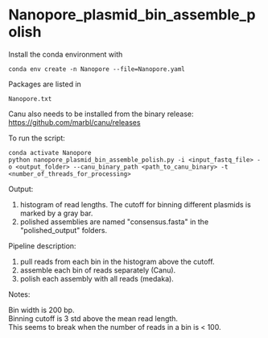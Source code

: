 # Nanopore_plasmid_bin_assemble_polish

Install the conda environment with 
```
conda env create -n Nanopore --file=Nanopore.yaml
```

Packages are listed in 
```
Nanopore.txt
```

Canu also needs to be installed from the binary release: https://github.com/marbl/canu/releases

To run the script:
```
conda activate Nanopore
python nanopore_plasmid_bin_assemble_polish.py -i <input_fastq_file> -o <output_folder> --canu_binary_path <path_to_canu_binary> -t <number_of_threads_for_processing>
```

Output:
1) histogram of read lengths. The cutoff for binning different plasmids is marked by a gray bar.
2) polished assemblies are named "consensus.fasta" in the "polished_output" folders.

Pipeline description:
1) pull reads from each bin in the histogram above the cutoff.
2) assemble each bin of reads separately (Canu).
3) polish each assembly with all reads (medaka).

Notes:  
  
Bin width is 200 bp.  
Binning cutoff is 3 std above the mean read length.  
This seems to break when the number of reads in a bin is < 100.  

